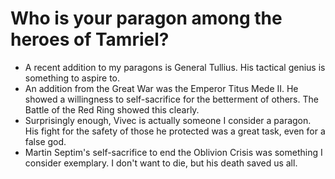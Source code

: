 # Who is your paragon among the heroes of Tamriel?
- A recent addition to my paragons is General Tullius. His tactical genius is something to aspire to.
- An addition from the Great War was the Emperor Titus Mede II. He showed a willingness to self-sacrifice for the betterment of others. The Battle of the Red Ring showed this clearly.
- Surprisingly enough, Vivec is actually someone I consider a paragon. His fight for the safety of those he protected was a great task, even for a false god.
- Martin Septim's self-sacrifice to end the Oblivion Crisis was something I consider exemplary. I don't want to die, but his death saved us all.
